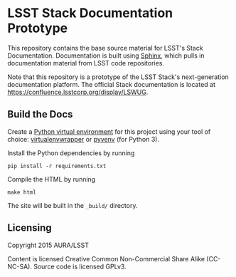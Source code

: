 # LSST Stack Documentation Prototype

This repository contains the base source material for LSST's Stack Documentation.
Documentation is built using [Sphinx](http://sphinx-doc.org), which pulls in documentation material from LSST code repositories.

Note that this repository is a prototype of the LSST Stack's next-generation documentation platform.
The official Stack documentation is located at https://confluence.lsstcorp.org/display/LSWUG.

## Build the Docs

Create a [Python virtual environment](http://docs.python-guide.org/en/latest/dev/virtualenvs/) for this project using your tool of choice: [virtualenvwrapper](http://virtualenvwrapper.readthedocs.org/en/latest/) or [pyvenv](https://docs.python.org/3.5/library/venv.html) (for Python 3).

Install the Python dependencies by running

```
pip install -r requirements.txt
```

Compile the HTML by running

```
make html
```

The site will be built in the `_build/` directory.

## Licensing

Copyright 2015 AURA/LSST

Content is licensed Creative Common Non-Commercial Share Alike (CC-NC-SA).
Source code is licensed GPLv3.

